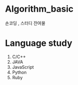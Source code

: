 # Algorithm_basic 
손코딩 , 스터디 잔여물

# Language study
1. C/C++
2. JAVA
3. JavaScript
4. Python
5. Ruby
